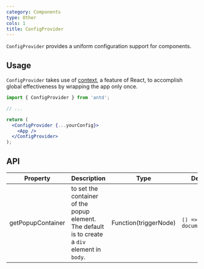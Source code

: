 ```yaml
---
category: Components
type: Other
cols: 1
title: ConfigProvider
---
```


`ConfigProvider` provides a uniform configuration support for components.

## Usage

`ConfigProvider` takes use of [context](https://facebook.github.io/react/docs/context.html), a feature of React, to accomplish global effectiveness by wrapping the app only once.

```jsx
import { ConfigProvider } from 'antd';

// ...

return (
  <ConfigProvider {...yourConfig}>
    <App />
  </ConfigProvider>
);
```

## API

| Property | Description | Type | Default |
| -------- | ----------- | ---- | ------- |
| getPopupContainer | to set the container of the popup element. The default is to create a `div` element in `body`. | Function(triggerNode) | `() => document.body` |

